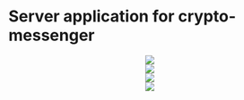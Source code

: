 # Server application for crypto-messenger

<div style="text-align:center"><img src="https://user-images.githubusercontent.com/31236737/168764327-b28b4f98-b91b-4ec8-8dcb-e7872e9d961b.png" /></div>
<div style="text-align:center"><img src="https://user-images.githubusercontent.com/31236737/168764389-364efd17-9ecf-435a-a7c7-36742201dc7d.png" /></div>
<div style="text-align:center"><img src="https://user-images.githubusercontent.com/31236737/168764520-7162c699-ebb8-49d3-9bb2-80bf7b29e971.png" /></div>
<div style="text-align:center"><img src="https://user-images.githubusercontent.com/31236737/168764586-1c5e1b14-2ade-4714-9b38-3d47e9f45b11.png" /></div>